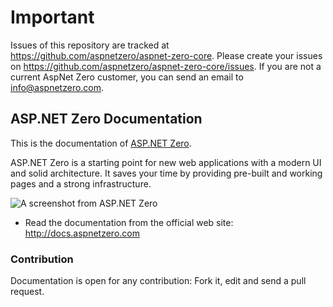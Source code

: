 # Important

Issues of this repository are tracked at https://github.com/aspnetzero/aspnet-zero-core. Please create your issues on https://github.com/aspnetzero/aspnet-zero-core/issues. If you are not a current AspNet Zero customer, you can send an email to info@aspnetzero.com.

## ASP.NET Zero Documentation

This is the documentation of [ASP.NET Zero](https://aspnetzero.com).

ASP.NET Zero is a starting point for new web applications with a modern UI and solid architecture. It saves your time by providing pre-built and working pages and a strong infrastructure.

![A screenshot from ASP.NET Zero](docs/en/images/dashboardV4.png)

* Read the documentation from the official web site: http://docs.aspnetzero.com

### Contribution

Documentation is open for any contribution: Fork it, edit and send a pull request.
